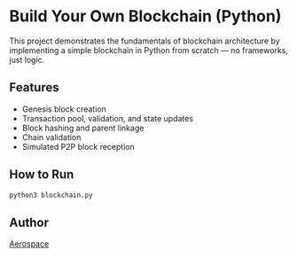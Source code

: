 # Build Your Own Blockchain (Python)

This project demonstrates the fundamentals of blockchain architecture by implementing a simple blockchain in Python from scratch — no frameworks, just logic.

## Features
- Genesis block creation
- Transaction pool, validation, and state updates
- Block hashing and parent linkage
- Chain validation
- Simulated P2P block reception

## How to Run
```bash
python3 blockchain.py
```

## Author
[Aerospace](https://github.com/Aerospace-prog)